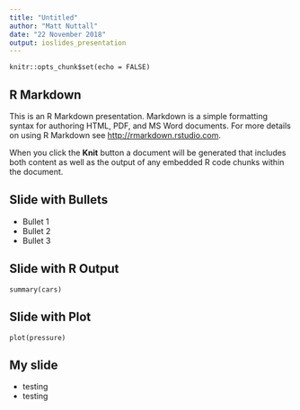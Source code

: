 ```yaml
---
title: "Untitled"
author: "Matt Nuttall"
date: "22 November 2018"
output: ioslides_presentation
---
```


```{r setup, include=FALSE}
knitr::opts_chunk$set(echo = FALSE)
```

## R Markdown

This is an R Markdown presentation. Markdown is a simple formatting syntax for authoring HTML, PDF, and MS Word documents. For more details on using R Markdown see <http://rmarkdown.rstudio.com>.

When you click the **Knit** button a document will be generated that includes both content as well as the output of any embedded R code chunks within the document.

## Slide with Bullets

- Bullet 1
- Bullet 2
- Bullet 3

## Slide with R Output

```{r cars, echo = TRUE}
summary(cars)
```

## Slide with Plot

```{r pressure}
plot(pressure)
```

## My slide
- testing
- testing

